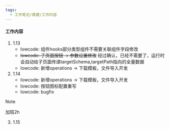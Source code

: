```yaml
---
tags:
  - 工作笔记/鼎捷/工作内容
---
```

#### 工作内容
1. 1.13
	- lowcode: 组件hooks部分类型组件不需要关联组件字段修改
	- ~~lowcode: 子页面按钮 -> 参数设置修改~~ 经过确认，已经不需要了，运行时会自动给子页面传递targetSchema,targetPath指向的全量数据
	- lowcode: 新增operations -> 下载模板，文件导入开发
2. 1.14
	- lowcode: 新增operations -> 下载模板，文件导入开发
	- lowcode: 按钮图标配置重写
	- lowcode: bugfix
>[!Note] 
>加班2h

3. 1.15